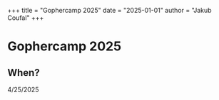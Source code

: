 ﻿+++
title = "Gophercamp 2025"
date = "2025-01-01"
author = "Jakub Coufal"
+++

# Gophercamp 2025

## When?
4/25/2025